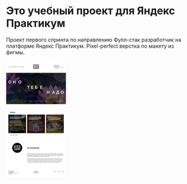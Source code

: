 # Это учебный проект для Яндекс Практикум

Проект первого спринта по направлению Фулл-стак разработчик на платформе Яндекс Практикум. Pixel-perfect верстка по макету из фигмы.

![index.html preview](./preview.jpg)
